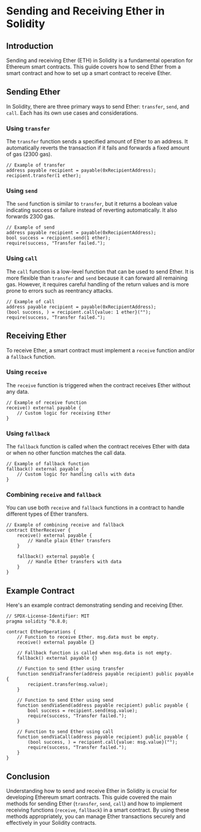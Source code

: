 
# Sending and Receiving Ether in Solidity

## Introduction

Sending and receiving Ether (ETH) in Solidity is a fundamental operation for Ethereum smart contracts. This guide covers how to send Ether from a smart contract and how to set up a smart contract to receive Ether.

## Sending Ether

In Solidity, there are three primary ways to send Ether: `transfer`, `send`, and `call`. Each has its own use cases and considerations.

### Using `transfer`

The `transfer` function sends a specified amount of Ether to an address. It automatically reverts the transaction if it fails and forwards a fixed amount of gas (2300 gas).

```solidity
// Example of transfer
address payable recipient = payable(0xRecipientAddress);
recipient.transfer(1 ether);
```

### Using `send`

The `send` function is similar to `transfer`, but it returns a boolean value indicating success or failure instead of reverting automatically. It also forwards 2300 gas.

```solidity
// Example of send
address payable recipient = payable(0xRecipientAddress);
bool success = recipient.send(1 ether);
require(success, "Transfer failed.");
```

### Using `call`

The `call` function is a low-level function that can be used to send Ether. It is more flexible than `transfer` and `send` because it can forward all remaining gas. However, it requires careful handling of the return values and is more prone to errors such as reentrancy attacks.

```solidity
// Example of call
address payable recipient = payable(0xRecipientAddress);
(bool success, ) = recipient.call{value: 1 ether}("");
require(success, "Transfer failed.");
```

## Receiving Ether

To receive Ether, a smart contract must implement a `receive` function and/or a `fallback` function.

### Using `receive`

The `receive` function is triggered when the contract receives Ether without any data.

```solidity
// Example of receive function
receive() external payable {
    // Custom logic for receiving Ether
}
```

### Using `fallback`

The `fallback` function is called when the contract receives Ether with data or when no other function matches the call data.

```solidity
// Example of fallback function
fallback() external payable {
    // Custom logic for handling calls with data
}
```

### Combining `receive` and `fallback`

You can use both `receive` and `fallback` functions in a contract to handle different types of Ether transfers.

```
// Example of combining receive and fallback
contract EtherReceiver {
    receive() external payable {
        // Handle plain Ether transfers
    }

    fallback() external payable {
        // Handle Ether transfers with data
    }
}
```

## Example Contract

Here's an example contract demonstrating sending and receiving Ether.

```solidity
// SPDX-License-Identifier: MIT
pragma solidity ^0.8.0;

contract EtherOperations {
    // Function to receive Ether. msg.data must be empty.
    receive() external payable {}

    // Fallback function is called when msg.data is not empty.
    fallback() external payable {}

    // Function to send Ether using transfer
    function sendViaTransfer(address payable recipient) public payable {
        recipient.transfer(msg.value);
    }

    // Function to send Ether using send
    function sendViaSend(address payable recipient) public payable {
        bool success = recipient.send(msg.value);
        require(success, "Transfer failed.");
    }

    // Function to send Ether using call
    function sendViaCall(address payable recipient) public payable {
        (bool success, ) = recipient.call{value: msg.value}("");
        require(success, "Transfer failed.");
    }
}
```

## Conclusion

Understanding how to send and receive Ether in Solidity is crucial for developing Ethereum smart contracts. This guide covered the main methods for sending Ether (`transfer`, `send`, `call`) and how to implement receiving functions (`receive`, `fallback`) in a smart contract. By using these methods appropriately, you can manage Ether transactions securely and effectively in your Solidity contracts.

